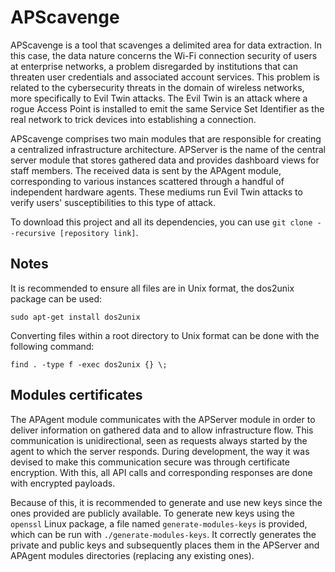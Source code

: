 # APScavenge

APScavenge is a tool that scavenges a delimited area for data extraction. In this case, the data nature concerns the Wi-Fi connection security of users at enterprise networks, a problem disregarded by institutions that can threaten user credentials and associated account services. This problem is related to the cybersecurity threats in the domain of wireless networks, more specifically to Evil Twin attacks. The Evil Twin is an attack where a rogue Access Point is installed to emit the same Service Set Identifier as the real network to trick devices into establishing a connection.

APScavenge comprises two main modules that are responsible for creating a centralized infrastructure architecture. APServer is the name of the central server module that stores gathered data and provides dashboard views for staff members. The received data is sent by the APAgent module, corresponding to various instances scattered through a handful of independent hardware agents. These mediums run Evil Twin attacks to verify users' susceptibilities to this type of attack.

To download this project and all its dependencies, you can use ``git clone --recursive [repository link]``.

## Notes

It is recommended to ensure all files are in Unix format, the dos2unix package can be used:

```
sudo apt-get install dos2unix
```

Converting files within a root directory to Unix format can be done with the following command:

```
find . -type f -exec dos2unix {} \;
```

## Modules certificates

The APAgent module communicates with the APServer module in order to deliver information on gathered data and to allow infrastructure flow. This communication is unidirectional, seen as requests always started by the agent to which the server responds. During development, the way it was devised to make this communication secure was through certificate encryption. With this, all API calls and corresponding responses are done with encrypted payloads.

Because of this, it is recommended to generate and use new keys since the ones provided are publicly available. To generate new keys using the ``openssl`` Linux package, a file named ``generate-modules-keys`` is provided, which can be run with ``./generate-modules-keys``. It correctly generates the private and public keys and subsequently places them in the APServer and APAgent modules directories (replacing any existing ones).